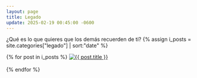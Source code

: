 ```yaml
---
layout: page
title: Legado
update: 2025-02-19 00:45:00 -0600
---
```

¿Qué es lo que quieres que los demás recuerden de ti?
{% assign i_posts = site.categories["legado"] | sort:"date" %}
<p>{% for post in i_posts %}
    <a href="{{ post.url }}"><img width="auto" max-width="360px" src="{{ post.banner }}" alt="{{ post.title }}"/></a><br><br>
{% endfor %}</p>